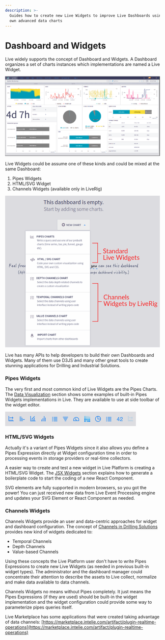 ```yaml
---
description: >-
  Guides how to create new Live Widgets to improve Live Dashboards using your
  own advanced data charts
---
```


# Dashboard and Widgets

Live widely supports the concept of Dashboard and Widgets. A Dashboard organizes a set of charts instances which implementations are named a Live Widget.

![Example of built-in dashboard for System Monitoring in Live Platform](<../../../.gitbook/assets/image (164).png>)

Live Widgets could be assume one of these kinds and could be mixed at the same Dashboard:

1. Pipes Widgets
2. HTML/SVG Widget
3. Channels Widgets (available only in LiveRig)

![New charts available in Live Platform (with LiveRig plugins installed)](<../../../.gitbook/assets/new-charts-explained (1).png>)

Live has many APIs to help developers to build their own Dashboards and Widgets. Many of them use D3JS and many other great tools to create stunning applications for Drilling and Industrial Solutions.

### Pipes Widgets

The very first and most common kind of Live Widgets are the Pipes Charts. The [Data Visualization](../../../data-visualization/pipes-widgets/) section shows some examples of built-in Pipes Widgets implementations in Live. They are available to use at side toolbar of the widget editor.

![Built-in pipes charts provided in Live Platform](<../../../.gitbook/assets/image (158).png>)

### HTML/SVG Widgets

Actually it's a variant of Pipes Widgets since it also allows you define a Pipes Expression directly at Widget configuration time in order to processing events in storage providers or real-time collectors.

A easier way to create and test a new widget in Live Platform is creating a HTML/SVG Widget. The [JSX Widgets](../../../data-visualization/pipes-widgets/js-widgets.md) section explains how to generate a boilerplate code to start the coding of a new React Component.&#x20;

SVG elements are fully supported in modern browsers, so you got the power! You can just received new data from Live Event Processing engine and updates your SVG Element or React Component as needed.

### Channels Widgets

Channels Widgets provide an user and data-centric approaches for widget and dashboard configuration. The concept of [Channels in Drilling Solutions](https://drilling.intelie.com/features/data-visualization) provides new kind of widgets dedicated to:

* Temporal Channels
* Depth Channels&#x20;
* Value-based Channels

Using these concepts the Live Platform user don't have to write Pipes Expressions to create new Live Widgets (as needed in previous built-in widget types). The administrator and the dashboard manager could concentrate their attention to describe the assets to Live collect, normalize and make data available to data channels.

Channels Widgets no means without Pipes completely. It just means the Pipes Expressions (if they are used) should be built-in the widget implementation and the widget configuration could provide some way to parameterize pipes queries itself.

Live Marketplace has some applications that were created taking advantage of data channels: [https://marketplace.intelie.com/artifact/plugin-realtime-operations](https://marketplace.intelie.com/artifact/plugin-realtime-operations)
